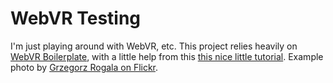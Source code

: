 # WebVR Testing

I'm just playing around with WebVR, etc. This project relies heavily on [WebVR Boilerplate][webvr], with a little help from this [this nice little tutorial][photosphere]. Example photo by [Grzegorz Rogala on Flickr][exampleflickr].

[webvr]: https://github.com/borismus/webvr-boilerplate
[photosphere]: https://github.com/turban/photosphere
[exampleflickr]: https://www.flickr.com/photos/grzegorz_rogala/5097827282
